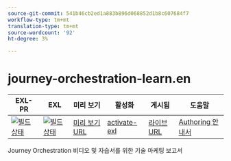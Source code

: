 ```yaml
---
source-git-commit: 541b46cb2ed1a883b896d068852d1b8c607684f7
workflow-type: tm+mt
translation-type: tm+mt
source-wordcount: '92'
ht-degree: 3%

---
```

# journey-orchestration-learn.en

| EXL-PR | EXL | 미리 보기 | 활성화 | 게시됨 | 도움말 |
|--- |--- |--- |--- |--- |--- |
| [![빌드 상태](https://docs.ci.corp.adobe.com/view/exl-pr/job/journey-orchestration-learn.en_pr-exl/badge/icon)](https://docs.ci.corp.adobe.com/view/exl-pr/job/journey-orchestration-learn.en_pr-exl/lastBuild/) | [![빌드 상태](https://docs.ci.corp.adobe.com/view/exl-pr/job/journey-orchestration-learn.en_exl/lastBuild/badge/icon)](https://docs.ci.corp.adobe.com/view/exl-pr/job/journey-orchestration-learn.en_exl/lastBuild/lastBuild) | [미리 보기 URL](https://experienceleague.corp.adobe.com/docs/journey-orchestration-learn/using/home.html?lang=en) | [activate-exl](https://docs.ci.corp.adobe.com/job/activate-exl/build/) | [라이브 URL](https://experienceleague.adobe.com/docs/journey-orchestration-learn/using/home.html?lang=en) | [Authoring 안내서](https://experienceleague.adobe.com/docs/authoring-guide-exl/using/home.html?lang=en) |

Journey Orchestration 비디오 및 자습서를 위한 기술 마케팅 보고서
